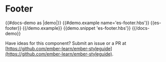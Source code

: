 # Footer

{{#docs-demo as |demo|}}
  {{#demo.example name='es-footer.hbs'}}
    {{es-footer}}
  {{/demo.example}}
  {{demo.snippet 'es-footer.hbs'}}
{{/docs-demo}}


<aside role="note">

Have ideas for this component? Submit an issue or a PR at [https://github.com/ember-learn/ember-styleguide](https://github.com/ember-learn/ember-styleguide).

</aside>